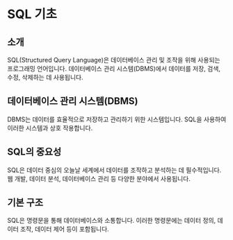 # SQL 기초

## 소개
SQL(Structured Query Language)은 데이터베이스 관리 및 조작을 위해 사용되는 프로그래밍 언어입니다. 데이터베이스 관리 시스템(DBMS)에서 데이터를 저장, 검색, 수정, 삭제하는 데 사용됩니다.

## 데이터베이스 관리 시스템(DBMS)
DBMS는 데이터를 효율적으로 저장하고 관리하기 위한 시스템입니다. SQL을 사용하여 이러한 시스템과 상호 작용합니다.

## SQL의 중요성
SQL은 데이터 중심의 오늘날 세계에서 데이터를 조작하고 분석하는 데 필수적입니다. 웹 개발, 데이터 분석, 데이터베이스 관리 등 다양한 분야에서 사용됩니다.

## 기본 구조
SQL은 명령문을 통해 데이터베이스와 소통합니다. 이러한 명령문에는 데이터 정의, 데이터 조작, 데이터 제어 등이 포함됩니다.

